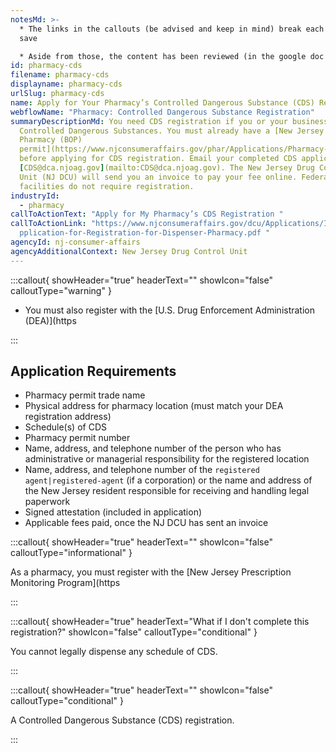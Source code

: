 ```yaml
---
notesMd: >-
  * The links in the callouts (be advised and keep in mind) break each time I
  save

  * Aside from those, the content has been reviewed (in the google doc format) and is ready
id: pharmacy-cds
filename: pharmacy-cds
displayname: pharmacy-cds
urlSlug: pharmacy-cds
name: Apply for Your Pharmacy’s Controlled Dangerous Substance (CDS) Registration
webflowName: "Pharmacy: Controlled Dangerous Substance Registration"
summaryDescriptionMd: You need CDS registration if you or your business dispense
  Controlled Dangerous Substances. You must already have a [New Jersey Board of
  Pharmacy (BOP)
  permit](https://www.njconsumeraffairs.gov/phar/Applications/Pharmacy-Permit-Application.pdf)
  before applying for CDS registration. Email your completed CDS application to
  [CDS@dca.njoag.gov](mailto:CDS@dca.njoag.gov). The New Jersey Drug Control
  Unit (NJ DCU) will send you an invoice to pay your fee online. Federal
  facilities do not require registration.
industryId:
  - pharmacy
callToActionText: "Apply for My Pharmacy’s CDS Registration "
callToActionLink: "https://www.njconsumeraffairs.gov/dcu/Applications/Initial-A\
  pplication-for-Registration-for-Dispenser-Pharmacy.pdf "
agencyId: nj-consumer-affairs
agencyAdditionalContext: New Jersey Drug Control Unit
---
```

:::callout{ showHeader="true" headerText="" showIcon="false" calloutType="warning" }

* You must also register with the [U.S. Drug Enforcement Administration (DEA)](https

:::

## Application Requirements

* Pharmacy permit trade name
* Physical address for pharmacy location (must match your DEA registration address)
* Schedule(s) of CDS
* Pharmacy permit number
* Name, address, and telephone number of the person who has administrative or managerial responsibility for the registered location
* Name, address, and telephone number of the `registered agent|registered-agent` (if a corporation) or the name and address of the New Jersey resident responsible for receiving and handling legal paperwork
* Signed attestation (included in application)
* Applicable fees paid, once the NJ DCU has sent an invoice

:::callout{ showHeader="true" headerText="" showIcon="false" calloutType="informational" }

As a pharmacy, you must register with the [New Jersey Prescription Monitoring Program](https

:::

:::callout{ showHeader="true" headerText="What if I don't complete this registration?" showIcon="false" calloutType="conditional" }

You cannot legally dispense any schedule of CDS.

:::

:::callout{ showHeader="true" headerText="" showIcon="false" calloutType="conditional" }

A Controlled Dangerous Substance (CDS) registration.

:::